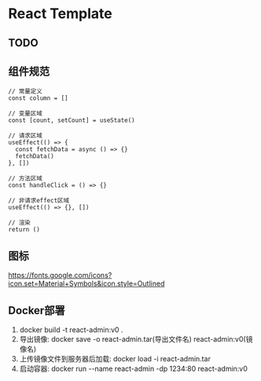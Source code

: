 # React Template

## TODO

## 组件规范

```tsx
// 常量定义
const column = []

// 变量区域
const [count, setCount] = useState()

// 请求区域
useEffect(() => {
  const fetchData = async () => {}
  fetchData()
}, [])

// 方法区域
const handleClick = () => {}

// 非请求effect区域
useEffect(() => {}, [])

// 渲染
return ()
```

## 图标

https://fonts.google.com/icons?icon.set=Material+Symbols&icon.style=Outlined

## Docker部署

1. docker build -t react-admin:v0 .
2. 导出镜像: docker save -o react-admin.tar(导出文件名) react-admin:v0(镜像名)
3. 上传镜像文件到服务器后加载: docker load -i react-admin.tar
4. 启动容器: docker run --name react-admin -dp 1234:80 react-admin:v0
